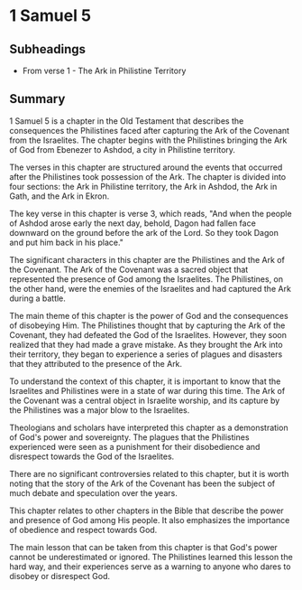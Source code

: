 # 1 Samuel 5

## Subheadings

* From verse 1 - The Ark in Philistine Territory

## Summary

1 Samuel 5 is a chapter in the Old Testament that describes the consequences the Philistines faced after capturing the Ark of the Covenant from the Israelites. The chapter begins with the Philistines bringing the Ark of God from Ebenezer to Ashdod, a city in Philistine territory. 

The verses in this chapter are structured around the events that occurred after the Philistines took possession of the Ark. The chapter is divided into four sections: the Ark in Philistine territory, the Ark in Ashdod, the Ark in Gath, and the Ark in Ekron.

The key verse in this chapter is verse 3, which reads, "And when the people of Ashdod arose early the next day, behold, Dagon had fallen face downward on the ground before the ark of the Lord. So they took Dagon and put him back in his place."

The significant characters in this chapter are the Philistines and the Ark of the Covenant. The Ark of the Covenant was a sacred object that represented the presence of God among the Israelites. The Philistines, on the other hand, were the enemies of the Israelites and had captured the Ark during a battle.

The main theme of this chapter is the power of God and the consequences of disobeying Him. The Philistines thought that by capturing the Ark of the Covenant, they had defeated the God of the Israelites. However, they soon realized that they had made a grave mistake. As they brought the Ark into their territory, they began to experience a series of plagues and disasters that they attributed to the presence of the Ark.

To understand the context of this chapter, it is important to know that the Israelites and Philistines were in a state of war during this time. The Ark of the Covenant was a central object in Israelite worship, and its capture by the Philistines was a major blow to the Israelites.

Theologians and scholars have interpreted this chapter as a demonstration of God's power and sovereignty. The plagues that the Philistines experienced were seen as a punishment for their disobedience and disrespect towards the God of the Israelites.

There are no significant controversies related to this chapter, but it is worth noting that the story of the Ark of the Covenant has been the subject of much debate and speculation over the years.

This chapter relates to other chapters in the Bible that describe the power and presence of God among His people. It also emphasizes the importance of obedience and respect towards God.

The main lesson that can be taken from this chapter is that God's power cannot be underestimated or ignored. The Philistines learned this lesson the hard way, and their experiences serve as a warning to anyone who dares to disobey or disrespect God.